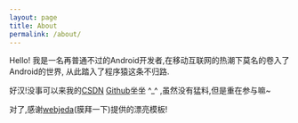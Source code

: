 ```yaml
---
layout: page
title: About
permalink: /about/
---
```


Hello!  我是一名再普通不过的Android开发者,在移动互联网的热潮下莫名的卷入了Android的世界,
从此踏入了程序猿这条不归路.

好汉!没事可以来我的[CSDN](http://blog.csdn.net/ahmclishihao) [Github](https://github.com/ahmclishihao)坐坐 ^_^ ,虽然没有猛料,但是重在参与嘛~

对了,感谢[webjeda](https://blog.webjeda.com/)(膜拜一下)提供的漂亮模板!
